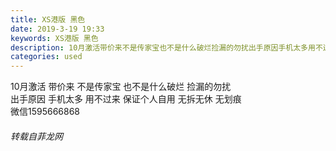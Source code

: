 ```yaml
---
title: XS港版 黑色
date: 2019-3-19 19:33
keywords: XS港版 黑色
description: 10月激活带价来不是传家宝也不是什么破烂捡漏的勿扰出手原因手机太多用不过来保证个人自用无拆无休无划痕微信1595666868
categories: used
---
```

<td class="t_f" id="postmessage_3260829">

10月激活 带价来 不是传家宝 也不是什么破烂 捡漏的勿扰 <br/>
出手原因 手机太多 用不过来 保证个人自用 无拆无休 无划痕<br/>
微信1595666868</td>
###### 转载自菲龙网